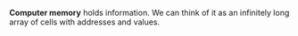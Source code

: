**Computer memory** holds information. We can think of it as an infinitely long array of cells with addresses and values.